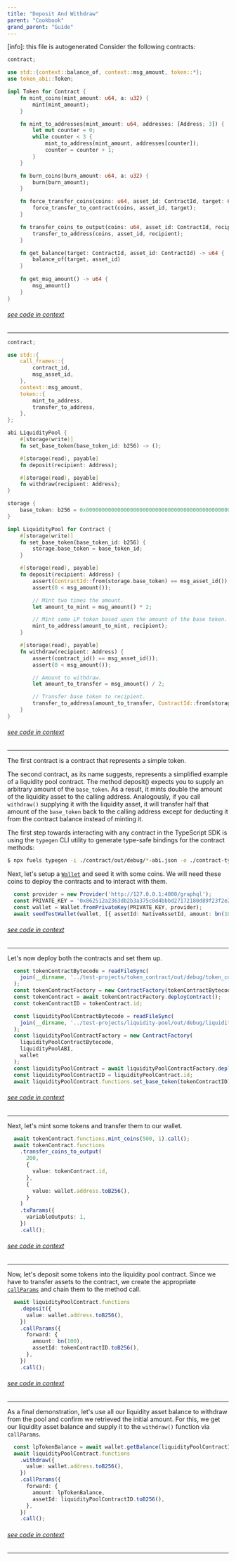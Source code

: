 ```yaml
---
title: "Deposit And Withdraw"
parent: "Cookbook"
grand_parent: "Guide"
---
```


[info]: this file is autogenerated
Consider the following contracts:


```rust
contract;

use std::{context::balance_of, context::msg_amount, token::*};
use token_abi::Token;

impl Token for Contract {
    fn mint_coins(mint_amount: u64, a: u32) {
        mint(mint_amount);
    }

    fn mint_to_addresses(mint_amount: u64, addresses: [Address; 3]) {
        let mut counter = 0;
        while counter < 3 {
            mint_to_address(mint_amount, addresses[counter]);
            counter = counter + 1;
        }
    }

    fn burn_coins(burn_amount: u64, a: u32) {
        burn(burn_amount);
    }

    fn force_transfer_coins(coins: u64, asset_id: ContractId, target: ContractId) {
        force_transfer_to_contract(coins, asset_id, target);
    }

    fn transfer_coins_to_output(coins: u64, asset_id: ContractId, recipient: Address) {
        transfer_to_address(coins, asset_id, recipient);
    }

    fn get_balance(target: ContractId, asset_id: ContractId) -> u64 {
        balance_of(target, asset_id)
    }
    
    fn get_msg_amount() -> u64 {
        msg_amount()
    }
}
```
###### [see code in context](https://github.com/FuelLabs/fuels-ts/blob/master/packages/fuel-gauge/test-projects/token_contract/src/main.sw#L1-L40)

---



```rust
contract;

use std::{
    call_frames::{
        contract_id,
        msg_asset_id,
    },
    context::msg_amount,
    token::{
        mint_to_address,
        transfer_to_address,
    },
};

abi LiquidityPool {
    #[storage(write)]
    fn set_base_token(base_token_id: b256) -> ();

    #[storage(read), payable]
    fn deposit(recipient: Address);

    #[storage(read), payable]
    fn withdraw(recipient: Address);
}

storage {
    base_token: b256 = 0x0000000000000000000000000000000000000000000000000000000000000000,
}

impl LiquidityPool for Contract {
    #[storage(write)]
    fn set_base_token(base_token_id: b256) {
        storage.base_token = base_token_id;
    }

    #[storage(read), payable]
    fn deposit(recipient: Address) {
        assert(ContractId::from(storage.base_token) == msg_asset_id());
        assert(0 < msg_amount());

        // Mint two times the amount.
        let amount_to_mint = msg_amount() * 2;

        // Mint some LP token based upon the amount of the base token.
        mint_to_address(amount_to_mint, recipient);
    }

    #[storage(read), payable]
    fn withdraw(recipient: Address) {
        assert(contract_id() == msg_asset_id());
        assert(0 < msg_amount());

        // Amount to withdraw.
        let amount_to_transfer = msg_amount() / 2;

        // Transfer base token to recipient.
        transfer_to_address(amount_to_transfer, ContractId::from(storage.base_token), recipient);
    }
}
```
###### [see code in context](https://github.com/FuelLabs/fuels-ts/blob/master/packages/fuel-gauge/test-projects/liquidity-pool/src/main.sw#L1-L61)

---


The first contract is a contract that represents a simple token.

The second contract, as its name suggests, represents a simplified example of a liquidity pool contract. The method deposit() expects you to supply an arbitrary amount of the `base_token`. As a result, it mints double the amount of the liquidity asset to the calling address. Analogously, if you call `withdraw()` supplying it with the liquidity asset, it will transfer half that amount of the `base_token` back to the calling address except for deducting it from the contract balance instead of minting it.

The first step towards interacting with any contract in the TypeScript SDK is using the `typegen` CLI utility to generate type-safe bindings for the contract methods:

```sh
$ npx fuels typegen -i ./contract/out/debug/*-abi.json -o ./contract-types
```

Next, let's setup a [`Wallet`](../wallets/index.md) and seed it with some coins. We will need these coins to deploy the contracts and to interact with them.


```typescript
  const provider = new Provider('http://127.0.0.1:4000/graphql');
  const PRIVATE_KEY = '0x862512a2363db2b3a375c0d4bbbd27172180d89f23f2e259bac850ab02619301';
  const wallet = Wallet.fromPrivateKey(PRIVATE_KEY, provider);
  await seedTestWallet(wallet, [{ assetId: NativeAssetId, amount: bn(100_000) }]);
```
###### [see code in context](https://github.com/FuelLabs/fuels-ts/blob/master/packages/fuel-gauge/src/doc-examples.test.ts#L466-L471)

---


Let's now deploy both the contracts and set them up.


```typescript
  const tokenContractBytecode = readFileSync(
    join(__dirname, '../test-projects/token_contract/out/debug/token_contract.bin')
  );
  const tokenContractFactory = new ContractFactory(tokenContractBytecode, tokenContractABI, wallet);
  const tokenContract = await tokenContractFactory.deployContract();
  const tokenContractID = tokenContract.id;

  const liquidityPoolContractBytecode = readFileSync(
    join(__dirname, '../test-projects/liquidity-pool/out/debug/liquidity-pool.bin')
  );
  const liquidityPoolContractFactory = new ContractFactory(
    liquidityPoolContractBytecode,
    liquidityPoolABI,
    wallet
  );
  const liquidityPoolContract = await liquidityPoolContractFactory.deployContract();
  const liquidityPoolContractID = liquidityPoolContract.id;
  await liquidityPoolContract.functions.set_base_token(tokenContractID).call();
```
###### [see code in context](https://github.com/FuelLabs/fuels-ts/blob/master/packages/fuel-gauge/src/doc-examples.test.ts#L473-L492)

---


Next, let's mint some tokens and transfer them to our wallet.


```typescript
  await tokenContract.functions.mint_coins(500, 1).call();
  await tokenContract.functions
    .transfer_coins_to_output(
      200,
      {
        value: tokenContract.id,
      },
      {
        value: wallet.address.toB256(),
      }
    )
    .txParams({
      variableOutputs: 1,
    })
    .call();
```
###### [see code in context](https://github.com/FuelLabs/fuels-ts/blob/master/packages/fuel-gauge/src/doc-examples.test.ts#L495-L511)

---


Now, let's deposit some tokens into the liquidity pool contract. Since we have to transfer assets to the contract, we create the appropriate [`callParams`](../contracts/call-parameters.md) and chain them to the method call.


```typescript
  await liquidityPoolContract.functions
    .deposit({
      value: wallet.address.toB256(),
    })
    .callParams({
      forward: {
        amount: bn(100),
        assetId: tokenContractID.toB256(),
      },
    })
    .call();
```
###### [see code in context](https://github.com/FuelLabs/fuels-ts/blob/master/packages/fuel-gauge/src/doc-examples.test.ts#L514-L526)

---


As a final demonstration, let's use all our liquidity asset balance to withdraw from the pool and confirm we retrieved the initial amount. For this, we get our liquidity asset balance and supply it to the `withdraw()` function via `callParams`.


```typescript
  const lpTokenBalance = await wallet.getBalance(liquidityPoolContractID.toB256());
  await liquidityPoolContract.functions
    .withdraw({
      value: wallet.address.toB256(),
    })
    .callParams({
      forward: {
        amount: lpTokenBalance,
        assetId: liquidityPoolContractID.toB256(),
      },
    })
    .call();
```
###### [see code in context](https://github.com/FuelLabs/fuels-ts/blob/master/packages/fuel-gauge/src/doc-examples.test.ts#L533-L546)

---

